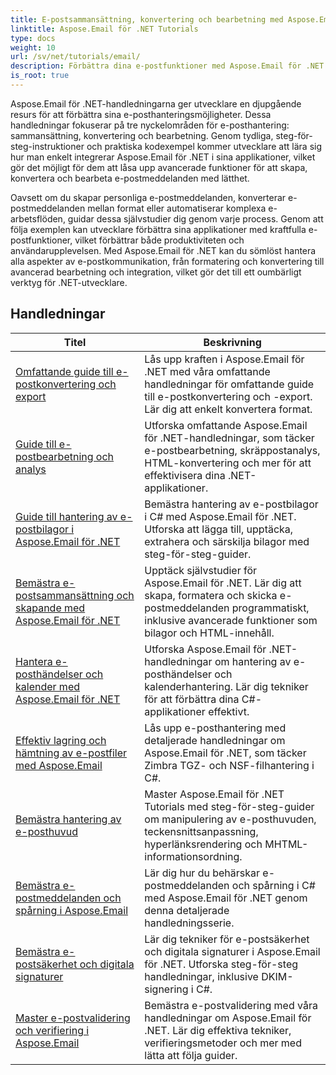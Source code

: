 ```yaml
---
title: E-postsammansättning, konvertering och bearbetning med Aspose.Email
linktitle: Aspose.Email för .NET Tutorials
type: docs
weight: 10
url: /sv/net/tutorials/email/
description: Förbättra dina e-postfunktioner med Aspose.Email för .NET tutorials. Lär dig hur du skriver, konverterar och bearbetar e-postmeddelanden för avancerad e-posthantering.
is_root: true
---
```


Aspose.Email för .NET-handledningarna ger utvecklare en djupgående resurs för att förbättra sina e-posthanteringsmöjligheter. Dessa handledningar fokuserar på tre nyckelområden för e-posthantering: sammansättning, konvertering och bearbetning. Genom tydliga, steg-för-steg-instruktioner och praktiska kodexempel kommer utvecklare att lära sig hur man enkelt integrerar Aspose.Email för .NET i sina applikationer, vilket gör det möjligt för dem att låsa upp avancerade funktioner för att skapa, konvertera och bearbeta e-postmeddelanden med lätthet.

Oavsett om du skapar personliga e-postmeddelanden, konverterar e-postmeddelanden mellan format eller automatiserar komplexa e-arbetsflöden, guidar dessa självstudier dig genom varje process. Genom att följa exemplen kan utvecklare förbättra sina applikationer med kraftfulla e-postfunktioner, vilket förbättrar både produktiviteten och användarupplevelsen. Med Aspose.Email för .NET kan du sömlöst hantera alla aspekter av e-postkommunikation, från formatering och konvertering till avancerad bearbetning och integration, vilket gör det till ett oumbärligt verktyg för .NET-utvecklare.

## Handledningar
| Titel | Beskrivning |
| --- | --- | 
| [Omfattande guide till e-postkonvertering och export](./comprehensive-guide-to-email-conversion-and-export/) | Lås upp kraften i Aspose.Email för .NET med våra omfattande handledningar för omfattande guide till e-postkonvertering och -export. Lär dig att enkelt konvertera format. |
| [Guide till e-postbearbetning och analys](./guide-to-email-processing-and-analysis/) | Utforska omfattande Aspose.Email för .NET-handledningar, som täcker e-postbearbetning, skräppostanalys, HTML-konvertering och mer för att effektivisera dina .NET-applikationer. | 
| [Guide till hantering av e-postbilagor i Aspose.Email för .NET](./handling-email-attachments/) | Bemästra hantering av e-postbilagor i C# med Aspose.Email för .NET. Utforska att lägga till, upptäcka, extrahera och särskilja bilagor med steg-för-steg-guider. |
| [Bemästra e-postsammansättning och skapande med Aspose.Email för .NET](./mastering-email-composition-and-creation/) | Upptäck självstudier för Aspose.Email för .NET. Lär dig att skapa, formatera och skicka e-postmeddelanden programmatiskt, inklusive avancerade funktioner som bilagor och HTML-innehåll. |
| [Hantera e-posthändelser och kalender med Aspose.Email för .NET](./handling-email-events-and-calendar/) | Utforska Aspose.Email för .NET-handledningar om hantering av e-posthändelser och kalenderhantering. Lär dig tekniker för att förbättra dina C#-applikationer effektivt. |
| [Effektiv lagring och hämtning av e-postfiler med Aspose.Email](./email-files-storage-and-retrieval/) | Lås upp e-posthantering med detaljerade handledningar om Aspose.Email för .NET, som täcker Zimbra TGZ- och NSF-filhantering i C#. |
| [Bemästra hantering av e-posthuvud](./mastering-email-header-manipulation/) | Master Aspose.Email för .NET Tutorials med steg-för-steg-guider om manipulering av e-posthuvuden, teckensnittsanpassning, hyperlänksrendering och MHTML-informationsordning. |
| [Bemästra e-postmeddelanden och spårning i Aspose.Email](./mastering-email-notifications-and-tracking/) | Lär dig hur du behärskar e-postmeddelanden och spårning i C# med Aspose.Email för .NET genom denna detaljerade handledningsserie. |
| [Bemästra e-postsäkerhet och digitala signaturer](./mastering-email-security-and-signatures/) | Lär dig tekniker för e-postsäkerhet och digitala signaturer i Aspose.Email för .NET. Utforska steg-för-steg handledningar, inklusive DKIM-signering i C#. |
| [Master e-postvalidering och verifiering i Aspose.Email](./master-email-validation-and-verification/) | Bemästra e-postvalidering med våra handledningar om Aspose.Email för .NET. Lär dig effektiva tekniker, verifieringsmetoder och mer med lätta att följa guider. |
